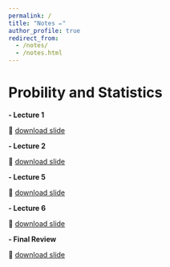 ```yaml
---
permalink: /
title: "Notes ✏️"
author_profile: true
redirect_from: 
  - /notes/
  - /notes.html
---
```


# Probility and Statistics

**- Lecture 1** 

🔗 [download slide](../files/Chapter1.pdf)

**- Lecture 2** 

🔗 [download slide](../files/Chapter2.pdf)

**- Lecture 5** 

🔗 [download slide](../files/Chapter5.pdf)

**- Lecture 6** 

🔗 [download slide](../files/Chapter6.pdf)

**- Final Review** 

🔗 [download slide](../files/FinalReview2.pdf)
